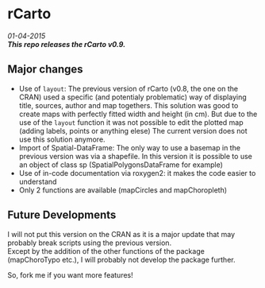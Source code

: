 # rCarto
*01-04-2015*  
***This repo releases the rCarto v0.9.***

## Major changes
* Use of <code>layout</code>: The previous version of rCarto (v0.8, the one on the CRAN) used a specific (and potentialy problematic) way of displaying title, sources, author and map togethers. This solution was good to create maps with perfectly fitted width and height (in cm). But due to the use of the <code>layout</code> function it was not possible to edit the plotted map (adding labels, points or anything elese)
The current version does not use this solution anymore. 
* Import of Spatial-DataFrame: The only way to use a basemap in the previous version was via a shapefile. In this version it is possible to use an object of class sp (SpatialPolygonsDataFrame for example)
* Use of in-code documentation via roxygen2: it makes the code easier to understand
* Only 2 functions are available (mapCircles and mapChoropleth)  


## Future Developments
I will not put this version on the CRAN as it is a major update that may probably break scripts using the previous version.  
Except by the addition of the other functions of the package (mapChoroTypo etc.),  I will probably not develop the package further.  

So, fork me if you want more features!
